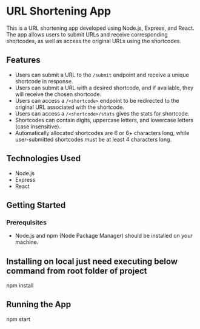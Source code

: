 # URL Shortening App

This is a URL shortening app developed using Node.js, Express, and React. The app allows users to submit URLs and receive corresponding shortcodes, as well as access the original URLs using the shortcodes.

## Features

- Users can submit a URL to the `/submit` endpoint and receive a unique shortcode in response.
- Users can submit a URL with a desired shortcode, and if available, they will receive the chosen shortcode.
- Users can access a `/<shortcode>` endpoint to be redirected to the original URL associated with the shortcode.
- Users can access a `/<shortcode>/stats` gives the stats for shortcode.
- Shortcodes can contain digits, uppercase letters, and lowercase letters (case insensitive).
- Automatically allocated shortcodes are 6 or 6+ characters long, while user-submitted shortcodes must be at least 4 characters long.

## Technologies Used

- Node.js
- Express
- React

## Getting Started

### Prerequisites

- Node.js and npm (Node Package Manager) should be installed on your machine.


## Installing on local just need executing below command from root folder of project
npm install

## Running the App
npm start

